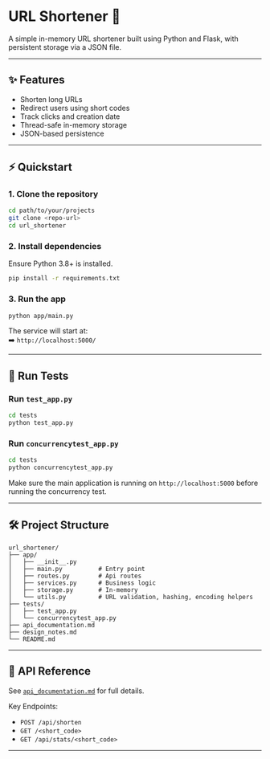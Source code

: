 # URL Shortener 🔗

A simple in-memory URL shortener built using Python and Flask, with persistent storage via a JSON file.

---

## ✨ Features

- Shorten long URLs
- Redirect users using short codes
- Track clicks and creation date
- Thread-safe in-memory storage
- JSON-based persistence

---

## ⚡ Quickstart

### 1. **Clone the repository**

```bash
cd path/to/your/projects
git clone <repo-url>
cd url_shortener
```

### 2. **Install dependencies**

Ensure Python 3.8+ is installed.

```bash
pip install -r requirements.txt
```

### 3. **Run the app**

```bash
python app/main.py
```

The service will start at:\
➡️ `http://localhost:5000/`

---

## 🧪 Run Tests

### Run `test_app.py`

```bash
cd tests
python test_app.py
```

### Run `concurrencytest_app.py`

```bash
cd tests
python concurrencytest_app.py
```

Make sure the main application is running on `http://localhost:5000` before running the concurrency test.

---

## 🛠 Project Structure

```
url_shortener/
├── app/
│   ├── __init__.py
│   ├── main.py          # Entry point
│   ├── routes.py        # Api routes
│   ├── services.py      # Business logic
│   ├── storage.py       # In-memory
│   └── utils.py         # URL validation, hashing, encoding helpers
├── tests/
│   ├── test_app.py
│   └── concurrencytest_app.py
├── api_documentation.md
├── design_notes.md
└── README.md
```

---

## 📃 API Reference

See [`api_documentation.md`](./api_documentation.md) for full details.

Key Endpoints:

- `POST /api/shorten`
- `GET /<short_code>`
- `GET /api/stats/<short_code>`

---

